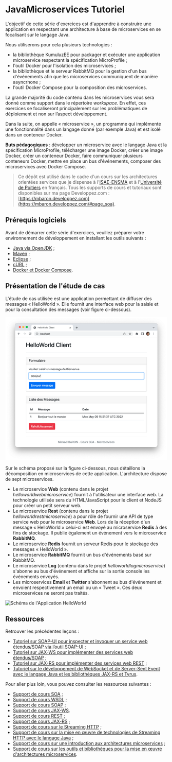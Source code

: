 # JavaMicroservices Tutoriel

L'objectif de cette série d'exercices est d'apprendre à construire une application en respectant une architecture à base de microservices en se focalisant sur le langage Java.

Nous utiliserons pour cela plusieurs technologies :

* la bibliothèque KumuluzEE pour packager et exécuter une application microservice respectant la spécification MicroProfile ;
* l'outil Docker pour l'isolation des microservices ;
* la bibliothèque et le serveur RabbitMQ pour la gestion d'un bus d'événements afin que les microservices communiquent de manière asyncrhone ;
* l'outil Docker Compose pour la composition des microservices.

La grande majorité du code contenu dans les microservices vous sera donné comme support dans le répertoire _workspace_. En effet, ces exercices se focaliseront principalement sur les problématiques de déploiement et non sur l’aspect développement.

Dans la suite, on appelle « microservice », un programme qui implémente une fonctionnalité dans un langage donné (par exemple Java) et est isolé dans un conteneur Docker.

**Buts pédagogiques** : développer un microservice avec le langage Java et la spécification MicroProfile, télécharger une image Docker, créer une image Docker, créer un conteneur Docker, faire communiquer plusieurs conteneurs Docker, mettre en place un bus d'événements, composer des microservices avec Docker Compose.

> Ce dépôt est utilisé dans le cadre d'un cours sur les architectures orientées services que je dispense à l'[ISAE-ENSMA](https://www.ensma.fr) et à l'[Université de Poitiers](http://www.univ-poitiers.fr/) en français. Tous les supports de cours et tutoriaux sont disponibles sur ma page Developpez.com : [https://mbaron.developpez.com](https://mbaron.developpez.com/#page_soa).

## Prérequis logiciels

Avant de démarrer cette série d'exercices, veuillez préparer votre environnement de développement en installant les outils suivants :

* [Java via OpenJDK](https://jdk.java.net/ "Java 8 à 11") ;
* [Maven](https://maven.apache.org/ "Maven") ;
* [Eclipse](https://www.eclipse.org/ "Eclipse") ;
* [cURL](https://curl.haxx.se "cURL") ;
* [Docker et Docker Compose](https://www.docker.com/ "Docker").

## Présentation de l'étude de cas

L'étude de cas utilisée est une application permettant de diffuser des messages « HelloWorld ». Elle fournit une interface web pour la saisie et pour la consultation des messages (voir figure ci-dessous).

![Application HelloWorld](./images/helloworldapplication.png "Application HelloWorld")

Sur le schéma proposé sur la figure ci-dessous, nous détaillons la décomposition en microservices de cette application. L'architecture dispose de sept microservices.

* Le microservice **Web** (contenu dans le projet _helloworldwebmicroservice_) fournit à l'utilisateur une interface web. La technologie utilisée sera du HTML/JavaScript pour le client et NodeJS pour créer un petit serveur web.
* Le microservice **Rest** (contenu dans le projet _helloworldrestmicroservice_) a pour rôle de fournir une API de type service web pour le microservice **Web**. Lors de la réception d'un message « HelloWorld » celui-ci est envoyé au microservice **Redis** à des fins de stockage. Il publie également un événement vers le microservice **RabbitMQ**.
* Le microservice **Redis** fournit un serveur Redis pour le stockage des messages « HelloWorld ».
* Le microservice **RabbitMQ** fournit un bus d'événements basé sur RabbitMQ.
* Le microservice **Log** (contenu dans le projet _helloworldlogmicroservice_) s'abonne au bus d'événement et affiche sur la sortie console les événements envoyés.
* Les microservices **Email** et **Twitter** s'abonnent au bus d'événement et envoient respectivement un email ou un « Tweet ». Ces deux microservices ne seront pas traités.

![Schéma de l'Application HelloWorld](./images/helloworldapplicationschema.png "Schéma de l'Application HelloWorld")

## Ressources

Retrouver les précédentes leçons :

* [Tutoriel sur SOAP-UI pour inspecter et invoquer un service web étendus/SOAP via l’outil SOAP-UI](https://github.com/mickaelbaron/soapui-tutorial) ;
* [Tutoriel sur JAX-WS pour implémenter des services web étendus/SOAP](https://github.com/mickaelbaron/jaxws-tutorial) ;
* [Tutoriel sur JAX-RS pour implémenter des services web REST](https://github.com/mickaelbaron/jaxrs-tutorial) ;
* [Tutoriel sur le développement de WebSocket et de Server-Sent Event avec le langage Java et les bibliothèques JAX-RS et Tyrus](https://github.com/mickaelbaron/streaminghttp-tutorial).

Pour aller plus loin, vous pouvez consulter les ressources suivantes :

* [Support de cours SOA](https://mickael-baron.fr/soa/introduction-soa "Support de cours SOA") ;
* [Support de cours WSDL](https://mickael-baron.fr/soa/decrire-configurer-wsdl "Support de cours WSDL") ;
* [Support de cours SOAP](https://mickael-baron.fr/soa/communiquer-soap "Support de cours SOAP") ;
* [Support de cours JAX-WS](https://mickael-baron.fr/soa/developper-serviceweb-jaxws "Support de cours JAX-WS").
* [Support de cours REST](https://mickael-baron.fr/soa/comprendre-style-architecture-rest "Support de cours REST") ;
* [Support de cours JAX-RS](https://mickael-baron.fr/soa/developper-serviceweb-rest-jaxrs "Support de cours JAX-RS") ;
* [Support de cours sur le Streaming HTTP](https://mickael-baron.fr/soa/introduction-streaminghttp) ;
* [Support de cours sur la mise en œuvre de technologies de Streaming HTTP avec le langage Java](https://mickael-baron.fr/soa/streaminghttp-mise-en-oeuvre) ;
* [Support de cours sur une introduction aux architectures microservices](https://mickael-baron.fr/soa/introduction-microservices "Support de cours sur une introduction aux architectures microservices") ;
* [Support de cours sur les outils et bibliothèques pour la mise en œuvre d'architectures microservices](https://mickael-baron.fr/soa/microservices-mise-en-oeuvre "Support de cours sur les outils et bibliothèques pour la mise en œuvre d'architectures microservices").